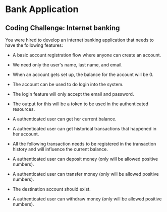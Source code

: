 # Bank Application

## Coding Challenge: Internet banking

You were hired to develop an internet banking application that needs to have the following features:

- A basic account registration flow where anyone can create an account. 
- We need only the user's name, last name, and email.
- When an account gets set up, the balance for the account will be 0.
- The account can be used to do login into the system.

- The login feature will only accept the email and password.
- The output for this will be a token to be used in the authenticated resources.
- A authenticated user can get her current balance.
- A authenticated user can get historical transactions that happened in her account.
- All the following transaction needs to be registered in the transaction history and will influence the current balance.  
- A authenticated user can deposit money (only will be allowed positive numbers). 
- A authenticated user can transfer money (only will be allowed positive numbers). 
- The destination account should exist.
- A authenticated user can withdraw money (only will be allowed positive numbers). 